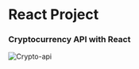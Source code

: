 # React Project

### Cryptocurrency API with React 

![Crypto-api](https://user-images.githubusercontent.com/65974766/146084807-4e66f32a-f3cc-4441-b8da-9a16d4988d20.jpg)
